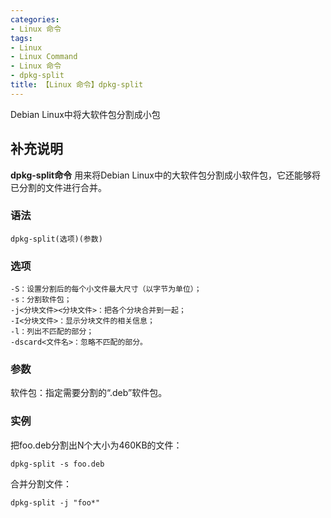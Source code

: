 ```yaml
---
categories:
- Linux 命令
tags:
- Linux
- Linux Command
- Linux 命令
- dpkg-split
title: 【Linux 命令】dpkg-split
---
```


Debian Linux中将大软件包分割成小包

## 补充说明

**dpkg-split命令** 用来将Debian Linux中的大软件包分割成小软件包，它还能够将已分割的文件进行合并。

###  语法

```shell
dpkg-split(选项)(参数)
```

###  选项

```shell
-S：设置分割后的每个小文件最大尺寸（以字节为单位）；
-s：分割软件包；
-j<分块文件><分块文件>：把各个分块合并到一起；
-I<分块文件>：显示分块文件的相关信息；
-l：列出不匹配的部分；
-dscard<文件名>：忽略不匹配的部分。
```

###  参数

软件包：指定需要分割的“.deb”软件包。

###  实例

把foo.deb分割出N个大小为460KB的文件：

```shell
dpkg-split -s foo.deb
```

合并分割文件：

```shell
dpkg-split -j "foo*"
```


<!-- Linux命令行搜索引擎：https://jaywcjlove.github.io/linux-command/ -->